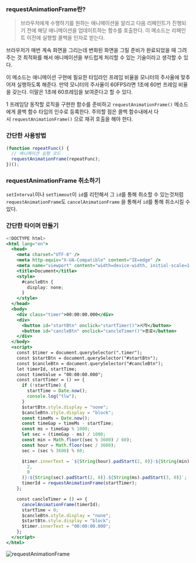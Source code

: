 ### **requestAnimationFrame란?**

> 브라우저에게 수행하기를 원하는 애니메이션을 알리고 다음 리페인트가 진행되기 전에 해당 애니메이션을
> 업데이트하는 함수를 호출한다.
> 이 메소드는 리페인트 이전에 실행할 콜백을 인자로 받는다.

브라우저가 매번 계속 화면을 그리는데 변화된 화면을 그릴 준비가 완료되었을 때 그려주는 것
최적화를 해서 애니메이션을 부드럽게 처리할 수 있는 기술이라고 생각할 수 있다.

이 메소드는 애니메이션 구현에 필요한 타임라인 프레임 비율을 모니터의 주사율에 맞추어져 실행하도록 해준다.
만약 모니터의 주사율이 60FPS라면 1초에 60번 프레임 비율을 갖는다. 이말은 1초에 60프레임을 보여준다고
할 수 있다.

1 프레임당 동작할 로직을 구현한 함수를 준비하고 `requestAnimationFrame()` 메소드에게 콜백 함수 타입의 인수로 등록한다.
주의할 점은 콜백 함수내에서 다시 `requestAnimationFrame()` 으로 재귀 호출을 해야 한다.

### 간단한 사용방법

```jsx
(function repeatFunc() {
  // 애니메이션 실행 코드
  requestAnimationFrame(repeatFunc);
})();
```

### requestAnimationFrame 취소하기

`setInterval`이나 `setTimeout`이 `id`를 리턴해서 그 `id`를 통해 취소할 수 있는것처럼 `requestAnimationFrame`도 `cancelAnimationFrame` 을 통해서 `id`를 통해 취소시킬 수 있다.

### 간단한 타이머 만들기

```jsx
<!DOCTYPE html>
<html lang="en">
  <head>
    <meta charset="UTF-8" />
    <meta http-equiv="X-UA-Compatible" content="IE=edge" />
    <meta name="viewport" content="width=device-width, initial-scale=1.0" />
    <title>Document</title>
    <style>
      #cancleBtn {
        display: none;
      }
    </style>
  </head>
  <body>
    <div class="timer">00:00:00.000</div>
    <div>
      <button id="startBtn" onclick="startTimer()">시작</button>
      <button id="cancleBtn" onclick="cancleTimer()">종료</button>
    </div>
  </body>
  <script>
    const $timer = document.querySelector(".timer");
    const $startBtn = document.querySelector("#startBtn");
    const $cancleBtn = document.querySelector("#cancleBtn");
    let timerId, startTime;
    const timeValue = "00:00:00.000";
    const startTimer = () => {
      if (!startTime) {
        startTime = Date.now();
        console.log("tlw");
      }
      $startBtn.style.display = "none";
      $cancleBtn.style.display = "block";
      const timeMs = Date.now();
      const timeGap = timeMs - startTime;
      const ms = timeGap % 1000;
      let sec = (timeGap - ms) / 1000;
      const min = Math.floor((sec % 3600) / 60);
      const hour = Math.floor(sec / 3600);
      sec = (sec % 3600) % 60;

      $timer.innerText = `${String(hour).padStart(2, 0)}:${String(min).padStart(
        2,
        0
      )}:${String(sec).padStart(2, 0)}.${String(ms).padStart(3, 0)}`;
      timerId = requestAnimationFrame(startTimer);
    };

    const cancleTimer = () => {
      cancelAnimationFrame(timerId);
      startTime = 0;
      $cancleBtn.style.display = "none";
      $startBtn.style.display = "block";
      $timer.innerText = "00:00:00.000";
    };
  </script>
</html>
```

![requestAnimationFrame](https://user-images.githubusercontent.com/46440898/214495489-419df01c-d156-4136-a6ca-cf3a91047391.gif)
